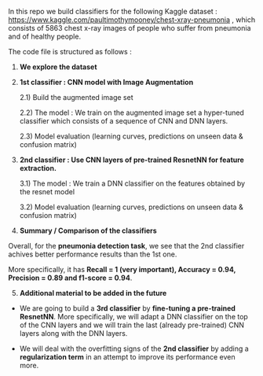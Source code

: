 In this repo we build classifiers for the following Kaggle dataset : https://www.kaggle.com/paultimothymooney/chest-xray-pneumonia ,
which consists of 5863 chest x-ray images of people who suffer from pneumonia and of healthy people.

The code file is structured as follows :

1) **We explore the dataset**

2) **1st classifier : CNN model with Image Augmentation**

     2.1) Build the augmented image set
                  
     2.2) The model : We train on the augmented image set a hyper-tuned classifier which consists of a sequence of CNN and DNN layers.
                  
     2.3) Model evaluation (learning curves, predictions on unseen data & confusion matrix)

3) **2nd classifier : Use CNN layers of pre-trained ResnetNN for feature extraction.**

     3.1) The model : We train a DNN classifier on the features obtained by the resnet model
                  
     3.2) Model evaluation (learning curves, predictions on unseen data & confusion matrix) 
                  
4) **Summary / Comparison of the classifiers**

Overall, for the **pneumonia detection task**, we see that the 2nd classifier achives better performance results than the 1st one.

More specifically, it has **Recall = 1 (very important), Accuracy = 0.94, Precision = 0.89 and f1-score = 0.94**.

5) **Additional material to be added in the future**

  - We are going to build a **3rd classifier** by **fine-tuning a pre-trained ResnetNN**. More specifically, we will adapt a DNN   classifier on the top of the CNN layers and we will train the last (already pre-trained) CNN layers along with the DNN layers.

  - We will deal with the overfitting signs of the **2nd classifier** by adding a **regularization term** in an attempt to improve its performance even more.

